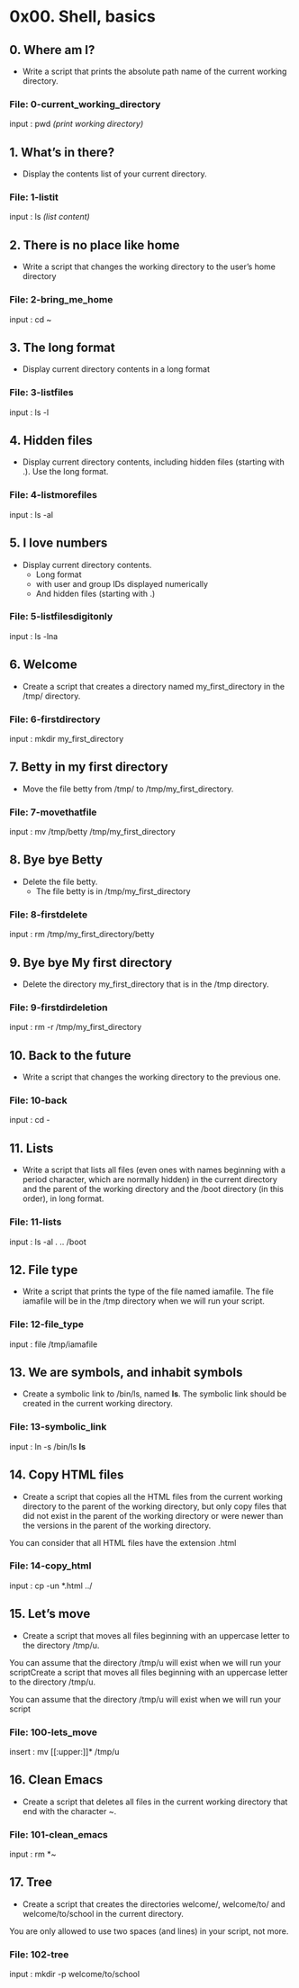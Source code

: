 # 0x00. Shell, basics
## 0. Where am I?
* Write a script that prints the absolute path name of the current working directory.
### File: 0-current_working_directory
input : pwd *(print working directory)*
## 1. What’s in there?
* Display the contents list of your current directory.
### File: 1-listit
input : ls *(list content)*
## 2. There is no place like home
* Write a script that changes the working directory to the user’s home directory
### File: 2-bring_me_home
input : cd ~
## 3. The long format
* Display current directory contents in a long format
### File: 3-listfiles
input : ls -l
## 4. Hidden files
* Display current directory contents, including hidden files (starting with .). Use the long format.
### File: 4-listmorefiles
input : ls -al
## 5. I love numbers
* Display current directory contents.
  * Long format
  * with user and group IDs displayed numerically
  * And hidden files (starting with .)
### File: 5-listfilesdigitonly
input : ls -lna
## 6. Welcome
* Create a script that creates a directory named my_first_directory in the /tmp/ directory.
### File: 6-firstdirectory
input : mkdir my_first_directory
## 7. Betty in my first directory
* Move the file betty from /tmp/ to /tmp/my_first_directory.
### File: 7-movethatfile
input : mv /tmp/betty /tmp/my_first_directory
## 8. Bye bye Betty
* Delete the file betty.
  * The file betty is in /tmp/my_first_directory
### File: 8-firstdelete
input : rm /tmp/my_first_directory/betty
## 9. Bye bye My first directory
* Delete the directory my_first_directory that is in the /tmp directory.
### File: 9-firstdirdeletion
input : rm -r /tmp/my_first_directory
## 10. Back to the future
* Write a script that changes the working directory to the previous one.
### File: 10-back
input : cd -
## 11. Lists
* Write a script that lists all files (even ones with names beginning with a period character, which are normally hidden) in the current directory and the parent of the working directory and the /boot directory (in this order), in long format.
### File: 11-lists
input : ls -al . .. /boot
## 12. File type
* Write a script that prints the type of the file named iamafile. The file iamafile will be in the /tmp directory when we will run your script.
### File: 12-file_type
input : file /tmp/iamafile
## 13. We are symbols, and inhabit symbols
* Create a symbolic link to /bin/ls, named __ls__. The symbolic link should be created in the current working directory.
### File: 13-symbolic_link
input : ln -s /bin/ls __ls__
## 14. Copy HTML files
* Create a script that copies all the HTML files from the current working directory to the parent of the working directory, but only copy files that did not exist in the parent of the working directory or were newer than the versions in the parent of the working directory.



You can consider that all HTML files have the extension .html
### File: 14-copy_html
input : cp -un *.html ../
## 15. Let’s move
* Create a script that moves all files beginning with an uppercase letter to the directory /tmp/u.



You can assume that the directory /tmp/u will exist when we will run your scriptCreate a script that moves all files beginning with an uppercase letter to the directory /tmp/u.



You can assume that the directory /tmp/u will exist when we will run your script
### File: 100-lets_move
insert : mv [[:upper:]]* /tmp/u
## 16. Clean Emacs
* Create a script that deletes all files in the current working directory that end with the character ~.
### File: 101-clean_emacs
input : rm *~
## 17. Tree
* Create a script that creates the directories welcome/, welcome/to/ and welcome/to/school in the current directory.



You are only allowed to use two spaces (and lines) in your script, not more.
### File: 102-tree
input : mkdir -p welcome/to/school
